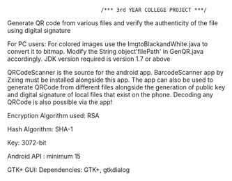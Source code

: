                                   /*** 3rd YEAR COLLEGE PROJECT ***/

Generate QR code from various files and verify the authenticity of the file using digital signature

For PC users:
For colored images use the ImgtoBlackandWhite.java to convert it to bitmap.
Modify the String object'filePath' in GenQR.java accordingly.
JDK version required is version 1.7 or above 

QRCodeScanner is the source for the android app. BarcodeScanner app by Zxing must be installed alongside this app.
The app can also be used to generate QRCode from different files alongside the generation of public key and digital signature of local files that exist on the phone.
Decoding any QRCode is also possible via the app!

Encryption Algorithm used: RSA

Hash Algorithm: SHA-1

Key: 3072-bit

Android API : minimum 15

GTK+ GUI:
Dependencies: GTK+, gtkdialog





